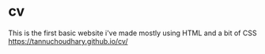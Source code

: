# cv
This is the first basic website i've made mostly using HTML and a bit of CSS
https://tannuchoudhary.github.io/cv/
